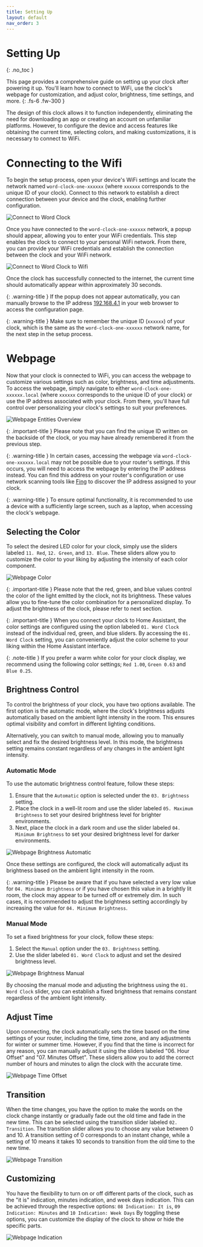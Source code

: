 ```yaml
---
title: Setting Up
layout: default
nav_order: 3
---
```


# Setting Up

{: .no_toc }

This page provides a comprehensive guide on setting up your clock after powering it up. You'll learn how to connect to WiFi, use the clock's webpage for customization, and adjust color, brightness, time settings, and more.
{: .fs-6 .fw-300 }

The design of this clock allows it to function independently, eliminating the need for downloading an app or creating an account on unfamiliar platforms. However, to configure the device and access features like obtaining the current time, selecting colors, and making customizations, it is necessary to connect to WiFi. 

# Connecting to the Wifi

To begin the setup process, open your device's WiFi settings and locate the network named `word-clock-one-xxxxxx` (where `xxxxxx` corresponds to the unique ID of your clock). Connect to this network to establish a direct connection between your device and the clock, enabling further configuration.

![Connect to Word Clock](https://skyextechnologies.github.io/word-clock-one/images/wifi-connect-to-word-clock-crop.png)

Once you have connected to the `word-clock-one-xxxxxx` network, a popup should appear, allowing you to enter your WiFi credentials. This step enables the clock to connect to your personal WiFi network. From there, you can provide your WiFi credentials and establish the connection between the clock and your WiFi network.

![Connect to Word Clock to Wifi](https://skyextechnologies.github.io/word-clock-one/images/wifi-connect-crop.png)

Once the clock has successfully connected to the internet, the current time should automatically appear within approximately 30 seconds.

{: .warning-title }
If the popup does not appear automatically, you can manually browse to the IP address [192.168.4.1](http://192.168.4.1) in your web browser to access the configuration page.

{: .warning-title }
Make sure to remember the unique ID (`xxxxxx`) of your clock, which is the same as the `word-clock-one-xxxxxx` network name, for the next step in the setup process.

# Webpage
Now that your clock is connected to WiFi, you can access the webpage to customize various settings such as color, brightness, and time adjustments. To access the webpage, simply navigate to either `word-clock-one-xxxxxx.local` (where `xxxxxx` corresponds to the unique ID of your clock) or use the IP address associated with your clock. From there, you'll have full control over personalizing your clock's settings to suit your preferences.

![Webpage Entities Overview](https://skyextechnologies.github.io/word-clock-one/images/web-server-entities-overview.png)

{: .important-title }
Please note that you can find the unique ID written on the backside of the clock, or you may have already remembered it from the previous step. 

{: .warning-title }
In certain cases, accessing the webpage via `word-clock-one-xxxxxx.local` may not be possible due to your router's settings. If this occurs, you will need to access the webpage by entering the IP address instead. You can find this address on your router's configuration or use network scanning tools like [Fing](https://www.fing.com/) to discover the IP address assigned to your clock.

{: .warning-title }
To ensure optimal functionality, it is recommended to use a device with a sufficiently large screen, such as a laptop, when accessing the clock's webpage. 

## Selecting the Color
To select the desired LED color for your clock, simply use the sliders labeled `11. Red`, `12. Green`, and `13. Blue`. These sliders allow you to customize the color to your liking by adjusting the intensity of each color component.

![Webpage Color](https://skyextechnologies.github.io/word-clock-one/images/web-server-entities-overview-color-marked-only.png)

{: .important-title }
Please note that the red, green, and blue values control the color of the light emitted by the clock, not its brightness. These values allow you to fine-tune the color combination for a personalized display. To adjust the brightness of the clock, please refer to next section.

{: .important-title }
When you connect your clock to Home Assistant, the color settings are configured using the option labeled `01. Word Clock` instead of the individual red, green, and blue sliders. By accessing the `01. Word Clock` setting, you can conveniently adjust the color scheme to your liking within the Home Assistant interface.

{: .note-title }
If you prefer a warm white color for your clock display, we recommend using the following color settings; `Red 1.00`, `Green 0.63` and `Blue 0.25`. 

## Brightness Control
To control the brightness of your clock, you have two options available. The first option is the automatic mode, where the clock's brightness adjusts automatically based on the ambient light intensity in the room. This ensures optimal visibility and comfort in different lighting conditions.

Alternatively, you can switch to manual mode, allowing you to manually select and fix the desired brightness level. In this mode, the brightness setting remains constant regardless of any changes in the ambient light intensity. 

### Automatic Mode
To use the automatic brightness control feature, follow these steps:

1. Ensure that the `Automatic` option is selected under the `03. Brightness` setting.
2. Place the clock in a well-lit room and use the slider labeled `05. Maximum Brightness` to set your desired brightness level for brighter environments.
3. Next, place the clock in a dark room and use the slider labeled `04. Minimum Brightness` to set your desired brightness level for darker environments.

![Webpage Brightness Automatic](https://skyextechnologies.github.io/word-clock-one/images/web-server-entities-overview-brightness-marked-only.png)

Once these settings are configured, the clock will automatically adjust its brightness based on the ambient light intensity in the room.

{: .warning-title }
Please be aware that if you have selected a very low value for `04. Minimum Brightness` or if you have chosen this value in a brightly lit room, the clock may appear to be turned off or extremely dim. In such cases, it is recommended to adjust the brightness setting accordingly by increasing the value for `04. Minimum Brightness`.

### Manual Mode
To set a fixed brightness for your clock, follow these steps:

1. Select the `Manual` option under the `03. Brightness` setting.
2. Use the slider labeled `01. Word Clock` to adjust and set the desired brightness level.

![Webpage Brightness Manual](https://skyextechnologies.github.io/word-clock-one/images/web-server-entities-overview-word-clock-marked-only.png)

By choosing the manual mode and adjusting the brightness using the `01. Word Clock` slider, you can establish a fixed brightness that remains constant regardless of the ambient light intensity. 

## Adjust Time
Upon connecting, the clock automatically sets the time based on the time settings of your router, including the time, time zone, and any adjustments for winter or summer time. However, if you find that the time is incorrect for any reason, you can manually adjust it using the sliders labeled "06. Hour Offset" and "07. Minutes Offset". These sliders allow you to add the correct number of hours and minutes to align the clock with the accurate time. 

![Webpage Time Offset](https://skyextechnologies.github.io/word-clock-one/images/web-server-entities-overview-offset-marked-only.png)

## Transition
When the time changes, you have the option to make the words on the clock change instantly or gradually fade out the old time and fade in the new time. This can be selected using the transition slider labeled `02. Transition`. The transition slider allows you to choose any value between 0 and 10. A transition setting of 0 corresponds to an instant change, while a setting of 10 means it takes 10 seconds to transition from the old time to the new time.

![Webpage Transition](https://skyextechnologies.github.io/word-clock-one/images/web-server-entities-overview-transition-marked-only.png)

## Customizing
You have the flexibility to turn on or off different parts of the clock, such as the "it is" indication, minutes indication, and week days indication. This can be achieved through the respective options: `08 Indication: It is`, `09 Indication: Minutes` and `10 Indication: Week Days` By toggling these options, you can customize the display of the clock to show or hide the specific parts.

![Webpage Indication](https://skyextechnologies.github.io/word-clock-one/images/web-server-entities-overview-indication-marked-only.png)